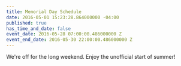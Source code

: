 ```yaml
---
title: Memorial Day Schedule
date: 2016-05-01 15:23:28.864000000 -04:00
published: true
has_time_and_date: false
event_date: 2016-05-28 07:00:00.486000000 Z
event_end_date: 2016-05-30 22:00:00.486000000 Z
---
```


We're off for the long weekend. Enjoy the unofficial start of summer!